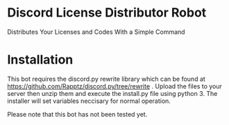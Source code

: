 # Discord License Distributor Robot
Distributes Your Licenses and Codes With a Simple Command

Installation
===========
This bot requires the discord.py rewrite library which can be found at https://github.com/Rapptz/discord.py/tree/rewrite .
Upload the files to your server then unzip them and execute the install.py file using python 3. The installer will set variables neccisary for normal operation.

Please note that this bot has not been tested yet.
